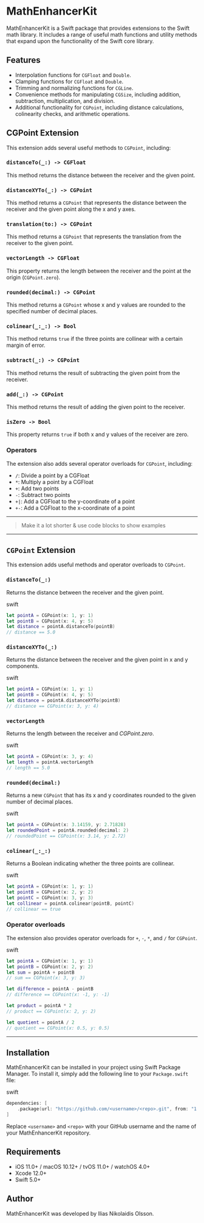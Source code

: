 MathEnhancerKit
===============

MathEnhancerKit is a Swift package that provides extensions to the Swift math library. It includes a range of useful math functions and utility methods that expand upon the functionality of the Swift core library.

Features
--------

*   Interpolation functions for `CGFloat` and `Double`.
*   Clamping functions for `CGFloat` and `Double`.
*   Trimming and normalizing functions for `CGLine`.
*   Convenience methods for manipulating `CGSize`, including addition, subtraction, multiplication, and division.
*   Additional functionality for `CGPoint`, including distance calculations, colinearity checks, and arithmetic operations.

CGPoint Extension
-----------------

This extension adds several useful methods to `CGPoint`, including:

### `distanceTo(_:) -> CGFloat`

This method returns the distance between the receiver and the given point.

### `distanceXYTo(_:) -> CGPoint`

This method returns a `CGPoint` that represents the distance between the receiver and the given point along the x and y axes.

### `translation(to:) -> CGPoint`

This method returns a `CGPoint` that represents the translation from the receiver to the given point.

### `vectorLength -> CGFloat`

This property returns the length between the receiver and the point at the origin (`CGPoint.zero`).

### `rounded(decimal:) -> CGPoint`

This method returns a `CGPoint` whose x and y values are rounded to the specified number of decimal places.

### `colinear(_:_:) -> Bool`

This method returns `true` if the three points are collinear with a certain margin of error.

### `subtract(_:) -> CGPoint`

This method returns the result of subtracting the given point from the receiver.

### `add(_:) -> CGPoint`

This method returns the result of adding the given point to the receiver.

### `isZero -> Bool`

This property returns `true` if both x and y values of the receiver are zero.

### Operators

The extension also adds several operator overloads for `CGPoint`, including:

*   `/`: Divide a point by a CGFloat
*   `*`: Multiply a point by a CGFloat
*   `+`: Add two points
*   `-`: Subtract two points
*   `+|`: Add a CGFloat to the y-coordinate of a point
*   `+-`: Add a CGFloat to the x-coordinate of a point

---

> Make it a lot shorter & use code blocks to show examples

---

`CGPoint` Extension
-------------------

This extension adds useful methods and operator overloads to `CGPoint`.

### `distanceTo(_:)`

Returns the distance between the receiver and the given point.

swift

```swift
let pointA = CGPoint(x: 1, y: 1)
let pointB = CGPoint(x: 4, y: 5)
let distance = pointA.distanceTo(pointB)
// distance == 5.0
```

### `distanceXYTo(_:)`

Returns the distance between the receiver and the given point in x and y components.

swift

```swift
let pointA = CGPoint(x: 1, y: 1)
let pointB = CGPoint(x: 4, y: 5)
let distance = pointA.distanceXYTo(pointB)
// distance == CGPoint(x: 3, y: 4)
```

### `vectorLength`

Returns the length between the receiver and _CGPoint.zero_.

swift

```swift
let pointA = CGPoint(x: 3, y: 4)
let length = pointA.vectorLength
// length == 5.0
```

### `rounded(decimal:)`

Returns a new `CGPoint` that has its x and y coordinates rounded to the given number of decimal places.

swift

```swift
let pointA = CGPoint(x: 3.14159, y: 2.71828)
let roundedPoint = pointA.rounded(decimal: 2)
// roundedPoint == CGPoint(x: 3.14, y: 2.72)
```

### `colinear(_:_:)`

Returns a Boolean indicating whether the three points are collinear.

swift

```swift
let pointA = CGPoint(x: 1, y: 1)
let pointB = CGPoint(x: 2, y: 2)
let pointC = CGPoint(x: 3, y: 3)
let collinear = pointA.colinear(pointB, pointC)
// collinear == true
```

### Operator overloads

The extension also provides operator overloads for `+`, `-`, `*`, and `/` for `CGPoint`.

swift

```swift
let pointA = CGPoint(x: 1, y: 1)
let pointB = CGPoint(x: 2, y: 2)
let sum = pointA + pointB
// sum == CGPoint(x: 3, y: 3)

let difference = pointA - pointB
// difference == CGPoint(x: -1, y: -1)

let product = pointA * 2
// product == CGPoint(x: 2, y: 2)

let quotient = pointA / 2
// quotient == CGPoint(x: 0.5, y: 0.5)
```

---

Installation
------------

MathEnhancerKit can be installed in your project using Swift Package Manager. To install it, simply add the following line to your `Package.swift` file:

swift

```swift
dependencies: [
    .package(url: "https://github.com/<username>/<repo>.git", from: "1.0.0")
]
```

Replace `<username>` and `<repo>` with your GitHub username and the name of your MathEnhancerKit repository.

Requirements
------------

*   iOS 11.0+ / macOS 10.12+ / tvOS 11.0+ / watchOS 4.0+
*   Xcode 12.0+
*   Swift 5.0+

Author
------

MathEnhancerKit was developed by Ilias Nikolaidis Olsson.
